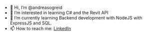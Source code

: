 - 👋 Hi, I’m @andreasogreid
- 👀 I’m interested in learning C# and the Revit API
- 🌱 I’m currently learning Backend development with NodeJS with ExpressJS and SQL.
- 📫 How to reach me: [LinkedIn](https://no.linkedin.com/in/andreasogreid)


<!---
andreasogreid/andreasogreid is a ✨ special ✨ repository because its `README.md` (this file) appears on your GitHub profile.
You can click the Preview link to take a look at your changes.
--->
